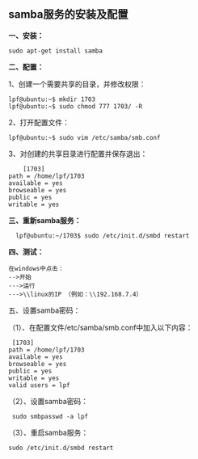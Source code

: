 ## samba服务的安装及配置

 **一、安装：**

```
sudo apt-get install samba
```

**二、配置：**

  1、创建一个需要共享的目录，并修改权限：

```
lpf@ubuntu:~$ mkdir 1703
lpf@ubuntu:~$ sudo chmod 777 1703/ -R 
```

  2、打开配置文件：

```
lpf@ubuntu:~$ sudo vim /etc/samba/smb.conf
```

  3、对创建的共享目录进行配置并保存退出：

```
    [1703]
path = /home/lpf/1703
available = yes
browseable = yes
public = yes
writable = yes
```

**三、重新samba服务：**

```
  lpf@ubuntu:~/1703$ sudo /etc/init.d/smbd restart
```

**四、测试：**

```
在windows中点击：
-->开始
--->运行
--->\\linux的IP （例如：\\192.168.7.4）
```

五、设置samba密码：

  （1）、在配置文件/etc/samba/smb.conf中加入以下内容：

```
 [1703]
path = /home/lpf/1703
available = yes
browseable = yes
public = yes
writable = yes
valid users = lpf
```

  （2）、设置samba密码：

```
 sudo smbpasswd -a lpf
```

  （3）、重启samba服务：

```
sudo /etc/init.d/smbd restart
```

